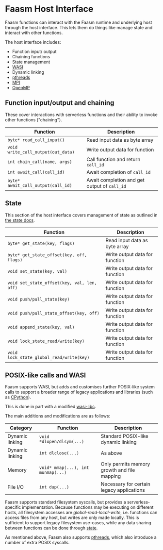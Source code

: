 # Faasm Host Interface

Faasm functions can interact with the Faasm runtime and underlying host
through the host interface. This lets them do things like manage state and 
interact with other functions. 

The host interface includes:

- Function input/ output
- Chaining functions
- State management
- [WASI](https://wasi.dev/) 
- Dynamic linking
- [pthreads](threads.md)
- [MPI](mpi.md)
- [OpenMP](openmp.md)

## Function input/output and chaining

These cover interactions with serverless functions and their ability to invoke
other functions ("chaining").

| Function | Description  |
|---|---|
| `byte* read_call_input()` | Read input data as byte array | 
| `void write_call_output(out_data)` | Write output data for function |
| `int chain_call(name, args)` | Call function and return `call_id` |
| `int await_call(call_id)` | Await completion of `call_id` |
| `byte* await_call_output(call_id)` | Await completion and get output of `call_id` |

## State

This section of the host interface covers management of state as outlined in 
[the state docs](state.md).

| Function | Description  |
|---|---|
| `byte* get_state(key, flags)` | Read input data as byte array | 
| `byte* get_state_offset(key, off, flags)` | Write output data for function |
| `void set_state(key, val)` | Write output data for function |
| `void set_state_offset(key, val, len, off)` | Write output data for function |
| `void push/pull_state(key)` | Write output data for function |
| `void push/pull_state_offset(key, off)` | Write output data for function |
| `void append_state(key, val)` | Write output data for function |
| `void lock_state_read/write(key)` | Write output data for function |
| `void lock_state_global_read/write(key)` | Write output data for function |
 
 ## POSIX-like calls and WASI
 
 Faasm supports WASI, but adds and customises further POSIX-like system calls
 to support a broader range of legacy applications and libraries (such as 
 [CPython](python.md)).
 
 This is done in part with a modified [wasi-libc](https://github.com/Shillaker/wasi-libc).
 
 The main additions and modifications are as follows:
 
 | Category | Function | Description  |
 |---|---|---|
 | Dynamic linking | `void *dlopen/dlsym(...)` | Standard POSIX-like dynamic linking | 
 | Dynamic linking | `int dlclose(...)` | As above |
 | Memory | `void* mmap(...), int munmap(...)` | Only permits memory growth and file mapping | 
 | File I/O | `int dup(...)` | Necessary for certain legacy applications |
 
 Faasm supports standard filesystem syscalls, but provides a serverless-specific implementation. 
 Because functions may be executing on different hosts, all filesystem accesses are
 _global-read-local-write_, i.e. functions can access files from any host, but writes are only
 made locally. This is sufficient to support legacy filesystem use-cases, while 
 any data sharing between functions can be done through [state](state.md).
 
 As mentioned above, Faasm also supports [pthreads](threads.md), which also introduce a number
 of extra POSIX syscalls.